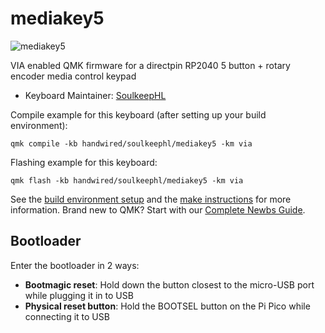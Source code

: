 # mediakey5

![mediakey5](https://i.imgur.com/R5UDe5s.jpeg)

VIA enabled QMK firmware for a directpin RP2040 5 button + rotary encoder media control keypad

* Keyboard Maintainer: [SoulkeepHL](https://github.com/SoulkeepHL)

Compile example for this keyboard (after setting up your build environment):

    qmk compile -kb handwired/soulkeephl/mediakey5 -km via

Flashing example for this keyboard:

    qmk flash -kb handwired/soulkeephl/mediakey5 -km via

See the [build environment setup](getting_started_build_tools) and the [make instructions](getting_started_make_guide) for more information. Brand new to QMK? Start with our [Complete Newbs Guide](newbs).

## Bootloader

Enter the bootloader in 2 ways:

* **Bootmagic reset**: Hold down the button closest to the micro-USB port while plugging it in to USB
* **Physical reset button**: Hold the BOOTSEL button on the Pi Pico while connecting it to USB
